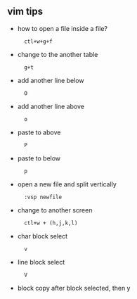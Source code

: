 ## vim tips
* how to open a file inside a file?

    	ctl+w+g+f

* change to the another table

		g+t

* add another line below

		O
* add another line above

		o

* paste to above

		P

* paste to below

		p

* open a new file and split vertically

		:vsp newfile
	
* change to another screen

		ctl+w + (h,j,k,l)	

* char block select

		v

* line block select

		V

* block copy
		after block selected, then y
	
